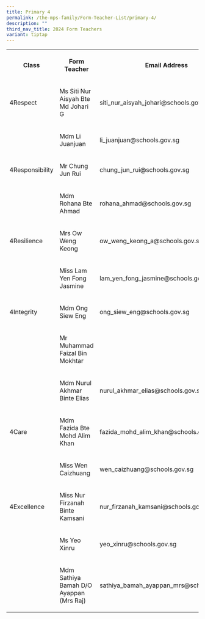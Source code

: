 ```yaml
---
title: Primary 4
permalink: /the-mps-family/Form-Teacher-List/primary-4/
description: ""
third_nav_title: 2024 Form Teachers
variant: tiptap
---
```

<table style="minWidth: 75px">
<colgroup>
<col>
<col>
<col>
</colgroup>
<tbody>
<tr>
<th rowspan="1" colspan="1">
<p>Class</p>
</th>
<th rowspan="1" colspan="1">
<p>Form Teacher</p>
</th>
<th rowspan="1" colspan="1">
<p>Email Address</p>
</th>
</tr>
<tr>
<td rowspan="1" colspan="1">
<p>4Respect</p>
</td>
<td rowspan="1" colspan="1">
<p>Ms Siti Nur Aisyah Bte Md Johari G</p>
</td>
<td rowspan="1" colspan="1">
<p>siti_nur_aisyah_johari@schools.gov.sg</p>
</td>
</tr>
<tr>
<td rowspan="1" colspan="1">
<p></p>
</td>
<td rowspan="1" colspan="1">
<p>Mdm Li Juanjuan</p>
</td>
<td rowspan="1" colspan="1">
<p>li_juanjuan@schools.gov.sg</p>
</td>
</tr>
<tr>
<td rowspan="1" colspan="1">
<p>4Responsibility</p>
</td>
<td rowspan="1" colspan="1">
<p>Mr Chung Jun Rui</p>
</td>
<td rowspan="1" colspan="1">
<p>chung_jun_rui@schools.gov.sg</p>
</td>
</tr>
<tr>
<td rowspan="1" colspan="1">
<p></p>
</td>
<td rowspan="1" colspan="1">
<p>Mdm Rohana Bte Ahmad</p>
</td>
<td rowspan="1" colspan="1">
<p>rohana_ahmad@schools.gov.sg</p>
</td>
</tr>
<tr>
<td rowspan="1" colspan="1">
<p>4Resilience</p>
</td>
<td rowspan="1" colspan="1">
<p>Mrs Ow Weng Keong</p>
</td>
<td rowspan="1" colspan="1">
<p>ow_weng_keong_a@schools.gov.sg</p>
</td>
</tr>
<tr>
<td rowspan="1" colspan="1">
<p></p>
</td>
<td rowspan="1" colspan="1">
<p>Miss Lam Yen Fong Jasmine</p>
</td>
<td rowspan="1" colspan="1">
<p>lam_yen_fong_jasmine@schools.gov.sg</p>
</td>
</tr>
<tr>
<td rowspan="1" colspan="1">
<p>4Integrity</p>
</td>
<td rowspan="1" colspan="1">
<p>Mdm Ong Siew Eng</p>
</td>
<td rowspan="1" colspan="1">
<p>ong_siew_eng@schools.gov.sg</p>
</td>
</tr>
<tr>
<td rowspan="1" colspan="1">
<p></p>
</td>
<td rowspan="1" colspan="1">
<p>Mr Muhammad Faizal Bin Mokhtar</p>
</td>
<td rowspan="1" colspan="1">
<p></p>
</td>
</tr>
<tr>
<td rowspan="1" colspan="1">
<p></p>
</td>
<td rowspan="1" colspan="1">
<p>Mdm Nurul Akhmar Binte Elias</p>
</td>
<td rowspan="1" colspan="1">
<p>nurul_akhmar_elias@schools.gov.sg</p>
</td>
</tr>
<tr>
<td rowspan="1" colspan="1">
<p>4Care</p>
</td>
<td rowspan="1" colspan="1">
<p>Mdm Fazida Bte Mohd Alim Khan</p>
</td>
<td rowspan="1" colspan="1">
<p>fazida_mohd_alim_khan@schools.gov.sg</p>
</td>
</tr>
<tr>
<td rowspan="1" colspan="1">
<p></p>
</td>
<td rowspan="1" colspan="1">
<p>Miss Wen Caizhuang</p>
</td>
<td rowspan="1" colspan="1">
<p>wen_caizhuang@schools.gov.sg</p>
</td>
</tr>
<tr>
<td rowspan="1" colspan="1">
<p>4Excellence</p>
</td>
<td rowspan="1" colspan="1">
<p>Miss Nur Firzanah Binte Kamsani</p>
</td>
<td rowspan="1" colspan="1">
<p>nur_firzanah_kamsani@schools.gov.sg</p>
</td>
</tr>
<tr>
<td rowspan="1" colspan="1">
<p></p>
</td>
<td rowspan="1" colspan="1">
<p>Ms Yeo Xinru</p>
</td>
<td rowspan="1" colspan="1">
<p>yeo_xinru@schools.gov.sg</p>
</td>
</tr>
<tr>
<td rowspan="1" colspan="1">
<p></p>
</td>
<td rowspan="1" colspan="1">
<p>Mdm Sathiya Bamah D/O Ayappan (Mrs Raj)</p>
</td>
<td rowspan="1" colspan="1">
<p>sathiya_bamah_ayappan_mrs@schools.gov.sg</p>
</td>
</tr>
</tbody>
</table>
<p></p>